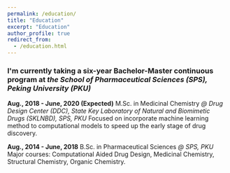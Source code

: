 ```yaml
---
permalink: /education/
title: "Education"
excerpt: "Education"
author_profile: true
redirect_from: 
  - /education.html
---
```


### I'm currently taking a six-year Bachelor-Master continuous program at *the School of Pharmaceutical Sciences (SPS), Peking University (PKU)*



**Aug., 2018 - June, 2020 (Expected)**
M.Sc. in Medicinal Chemistry *@ Drug Design Center (DDC), State Key Laboratory of Natural and Biomimetic Drugs (SKLNBD), SPS, PKU*
Focused on incorporate machine learning method to computational models to speed up the early stage of drug discovery.  



**Aug., 2014 - June, 2018**
B.Sc. in Pharmaceutical Sciences *@ SPS, PKU*
Major courses: Computational Aided Drug Design, Medicinal Chemistry, Structural Chemistry, Organic Chemistry.
